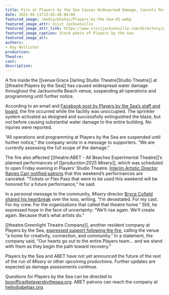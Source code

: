 ```yaml
---
title: Fire at Players by the Sea Causes Widespread Damage, Cancels Performances
date: 2025-04-11T13:45:48-04:00
featured_image: /media/photos/Players-by-the-Sea-01.webp
featured_image_attr: Visit Jacksonville
featured_image_attr_link: https://www.visitjacksonville.com/directory/players-by-the-sea/
featured_image_caption: Stock photo of Players by the Sea
featured_image_alt: 
authors: 
- Ray Hollister
production: 
Theatre: 
cast: 
description:
---
```

A fire inside the [[venue:Grace Darling Studio Theatre|Studio Theatre]] at [[theatre:Players by the Sea]] has caused widespread water damage throughout the Jacksonville Beach venue, suspending all operations and programming until further notice.

According to an email and [Facebook post by Players by the Sea’s staff and board](https://www.facebook.com/playersbytheseatheatre/posts/pfbid0jD3w3cU2SAkbtZX2Y4MZCNzz6xpL4T3PXjDVdUQdtZ72TiyFnWc68s8aF7yVsyesl), the fire occurred while the facility was unoccupied. The sprinkler system activated as designed and successfully extinguished the blaze, but not before causing substantial water damage to the entire building. No injuries were reported.

“All operations and programming at Players by the Sea are suspended until further notice,” the company wrote in a message to supporters. “We are currently assessing the full scope of the damage.”

The fire also affected [[theatre:ABET - All Beaches Experimental Theatre]]’s planned performances of [[production:2025 Misery]], which was scheduled to open Friday evening in Players’ Studio Theatre. [Interim Artistic Director Raines Carr notified patrons](https://www.abetjax.com/press) that this weekend’s performances are canceled. “Tickets or Flex Pass that were to be used this weekend will be honored for a future performance,” he said.

In a personal message to the community, *Misery* director [Bryce Cofield shared his heartbreak](https://www.facebook.com/ABETtheatre/posts/pfbid02kn8aqR1uGD2SzwamYGgKNB8uKPrtskAm1zVUgraDYsTBbmCTwLT1qhXmQg3fiXm7l) over the loss, writing, “I’m devastated. For my cast. For my crew. For the organizations that called that theatre home.” Still, he expressed hope in the face of uncertainty: “We’ll rise again. We’ll create again. Because that’s what artists do.”

[[theatre:Greenlight Theatre Company]], another resident company at Players by the Sea, [expressed support following the fire](https://www.facebook.com/permalink.php?story_fbid=pfbid02yYMhV6cKkeywcQEUPfuQpnfMejv5sPb9pMchi9JPSVQotUH8NgK8msiRaKQCwBkhl&id=100075552802465), calling the venue “a home for creativity, connection, and community.” In a statement, the company said, “Our hearts go out to the entire Players team… and we stand with them as they begin the path toward recovery.”

Players by the Sea and ABET have not yet announced the future of the rest of the run of *Misery* or other upcoming productions. Further updates are expected as damage assessments continue.

Questions for Players by the Sea can be directed to boxoffice@playersbythesea.org. ABET patrons can reach the company at hello@abetjax.org.